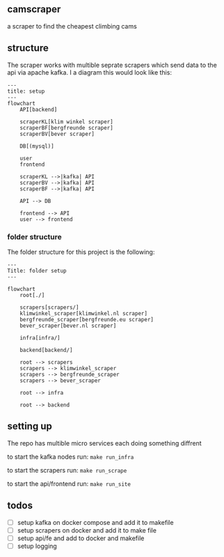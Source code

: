 ## camscraper
a scraper to find the cheapest climbing cams


## structure
The scraper works with multible seprate scrapers which send data to the api via apache kafka. I a diagram this would look like this:
```mermaid
---
title: setup
---
flowchart 
    API[backend]
    
    scraperKL[klim winkel scraper]
    scraperBF[bergfreunde scraper]
    scraperBV[bever scraper]

    DB[(mysql)]

    user
    frontend

    scraperKL -->|kafka| API
    scraperBV -->|kafka| API
    scraperBF -->|kafka| API

    API --> DB

    frontend --> API
    user --> frontend
```

### folder structure
The folder structure for this project is the following:
```mermaid
---
Title: folder setup
---

flowchart 
    root[./]

    scrapers[scrapers/]
    klimwinkel_scraper[klimwinkel.nl scraper]
    bergfreunde_scraper[bergfreunde.eu scraper]
    bever_scraper[bever.nl scraper]

    infra[infra/]

    backend[backend/]

    root --> scrapers
    scrapers --> klimwinkel_scraper
    scrapers --> bergfreunde_scraper
    scrapers --> bever_scraper

    root --> infra

    root --> backend
```

## setting up
The repo has multible micro services each doing something diffrent

to start the kafka nodes run:
`make run_infra`

to start the scrapers run:
`make run_scrape`

to start the api/frontend run:
`make run_site`


## todos
- [ ] setup kafka on docker compose and add it to makefile
- [ ] setup scrapers on docker and add it to make file
- [ ] setup api/fe and add to docker and makefile
- [ ] setup logging